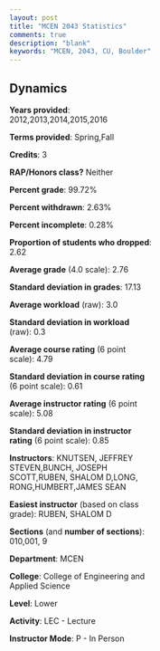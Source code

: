 ```yaml
---
layout: post
title: "MCEN 2043 Statistics"
comments: true
description: "blank"
keywords: "MCEN, 2043, CU, Boulder"
--- 
```

<head>
<script src="https://ajax.googleapis.com/ajax/libs/jquery/2.1.3/jquery.min.js"></script>
<script src="https://dl.dropboxusercontent.com/s/pc42nxpaw1ea4o9/highcharts.js?dl=0"></script>
<!-- <script src="../assets/js/highcharts.js"></script> -->
<style type="text/css">@font-face {
	font-family: "Bebas Neue";
	src: url(https://www.filehosting.org/file/details/544349/BebasNeue%20Regular.otf) format("opentype");
	}
	h1.Bebas { 
		font-family: "Bebas Neue", Verdana, Tahoma;
	}
</style>
</head>
<body>
	<div id="container" style="float: right; width: 45%; height: 88%; margin-left: 2.5%; margin-right: 2.5%;"></div>
	<script language="JavaScript">
		$(document).ready(function() {
		var chart = {type: 'column'};
		var title = {text: 'Grade Distribution'};
		var xAxis = {categories: ['A','B','C','D','F'],crosshair: true};
		var yAxis = {min: 0,title: {text: 'Percentage'}};
		var tooltip = {headerFormat: '<center><b><span style="font-size:20px">{point.key}</span></b></center>',
		               pointFormat: '<td style="padding:0"><b>{point.y:.1f}%</b></td>',
		               footerFormat: '</table>',shared: true,useHTML: true};
		var plotOptions = {column: {pointPadding: 0.0,borderWidth: 0}};  
		var credits = {enabled: false};var series= [{name: 'Percent',data: [17.22,47.95,29.43,4.0,1.4,]}];
		var json = {};
		json.chart = chart;
		json.title = title;
		json.tooltip = tooltip;
		json.xAxis = xAxis;
		json.yAxis = yAxis;  
		json.series = series;
		json.plotOptions = plotOptions;  
		json.credits = credits;
		$('#container').highcharts(json);
	});
	</script>
</body>
			   
## Dynamics

**Years provided**: 2012,2013,2014,2015,2016

**Terms provided**: Spring,Fall

**Credits**: 3

**RAP/Honors class?** Neither

**Percent grade**: 99.72%

**Percent withdrawn**: 2.63%

**Percent incomplete**: 0.28%

**Proportion of students who dropped**: 2.62

**Average grade** (4.0 scale): 2.76

**Standard deviation in grades**: 17.13

**Average workload** (raw): 3.0

**Standard deviation in workload** (raw): 0.3

**Average course rating** (6 point scale): 4.79

**Standard deviation in course rating** (6 point scale): 0.61

**Average instructor rating** (6 point scale): 5.08

**Standard deviation in instructor rating** (6 point scale): 0.85

**Instructors**: KNUTSEN, JEFFREY STEVEN,BUNCH, JOSEPH SCOTT,RUBEN, SHALOM D,LONG, RONG,HUMBERT,JAMES SEAN

**Easiest instructor** (based on class grade): RUBEN, SHALOM D

**Sections** (and **number of sections**): 010,001, 9

**Department**: MCEN

**College**: College of Engineering and Applied Science

**Level**: Lower

**Activity**: LEC - Lecture

**Instructor Mode**: P  - In Person